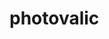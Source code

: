 # photovalic

<!-- for Build Error

LINK:- https://github.com/facebook/create-react-app/issues/10880



Change In Node_module Folder D:\tlsleadclone\30072022\node_modules\bootstrap\scss\mixins

Replace These Lines After:-

    margin-top: calc(-1 * var(--#{$variable-prefix}gutter-y)); // stylelint-disable-line function-disallowed-list
    margin-right: calc(-.5 * var(--#{$variable-prefix}gutter-x)); // stylelint-disable-line function-disallowed-list
    margin-left: calc(-.5 * var(--#{$variable-prefix}gutter-x)); // stylelint-disable-line function-disallowed-list


-->

<!--If a theme is improperly installed or exhibits faults

Step 1:- npm cache clean --force
Step 2:- Edit Your package.json File And your Package.json File Look Like This:-
------------------------------------------------------------------------------------

{
  "name": "vuexy-react-admin-dashboard",
  "homepage": "/",
  "version": "1.0",
  "private": true,
  "dependencies": {
    "@casl/ability": "^5.4.3",
    "@casl/react": "^2.3.0",
    "@craco/craco": "^6.4.3",
    "@fullcalendar/core": "^5.11.0",
    "@fullcalendar/daygrid": "^5.11.0",
    "@fullcalendar/interaction": "^5.11.0",
    "@fullcalendar/list": "^5.11.0",
    "@fullcalendar/react": "^5.11.1",
    "@fullcalendar/timegrid": "^5.11.0",
    "@fullcalendar/timeline": "^5.11.0",
    "@hookform/resolvers": "^2.8.10",
    "@popperjs/core": "^2.11.3",
    "@reduxjs/toolkit": "^1.2.5",
    "animate.css": "4.1.1",
    "apexcharts": "^3.35.2",
    "apexcharts-clevision": "^3.28.5",
    "axios": "^0.27.2",
    "axios-mock-adapter": "^1.20.0",
    "bootstrap": "5.1.0",
    "bs-stepper": "1.7.0",
    "chart.js": "^3.7.1",
    "classnames": "2.3.1",
    "cleave.js": "1.6.0",
    "draft-js": "0.11.7",
    "draftjs-to-html": "0.9.1",
    "file-saver": "^2.0.5",
    "flatpickr": "^4.6.13",
    "history": "^5.3.0",
    "html-to-draftjs": "1.5.0",
    "i18next": "^21.8.2",
    "i18next-browser-languagedetector": "^6.1.4",
    "i18next-xhr-backend": "3.2.2",
    "jquery": "^3.6.0",
    "jsonwebtoken": "8.5.1",
    "moment": "^2.29.4",
    "nouislider": "^15.5.0",
    "nouislider-react": "^3.4.1",
    "postcss-rtl": "^1.5.0",
    "prismjs": "^1.28.0",
    "prop-types": "^15.8.1",
    "rc-input-number": "^7.3.4",
    "react": "^18.1.0",
    "react-apexcharts": "^1.4.0",
    "react-chartjs-2": "^4.1.0",
    "react-contexify": "5.0.0",
    "react-copy-to-clipboard": "^5.1.0",
    "react-country-flag": "^3.0.2",
    "react-data-table-component": "^7.5.2",
    "react-dom": "^18.1.0",
    "react-draft-wysiwyg": "^1.14.7",
    "react-dropzone": "^14.2.1",
    "react-feather": "~2.0.3",
    "react-flatpickr": "^3.10.12",
    "react-hook-form": "^7.31.1",
    "react-hot-toast": "2.2.0",
    "react-i18next": "^11.16.9",
    "react-paginate": "^8.1.3",
    "react-perfect-scrollbar": "^1.5.8",
    "react-player": "^2.10.1",
    "react-rating": "2.0.5",
    "react-redux": "^8.0.1",
    "react-router-dom": "^6.3.0",
    "react-scripts": "4.0.2",
    "react-select": "^5.3.2",
    "react-shepherd": "3.3.6",
    "react-slidedown": "^2.4.7",
    "react-sortablejs": "6.0.0",
    "react-toastify": "7.0.3",
    "reactstrap": "9.0.1",
    "recharts": "^2.1.9",
    "redux": "^4.2.0",
    "redux-debounced": "0.5.0",
    "redux-thunk": "^2.4.1",
    "sass": "^1.51.0",
    "screenfull": "5.0.2",
    "sortablejs": "^1.12.0",
    "styled-components": "^5.3.5",
    "sweetalert2": "^11.4.14",
    "sweetalert2-react-content": "^5.0.0",
    "swiper": "^8.1.5",
    "wnumb": "1.2.0",
    "xlsx": "^0.18.5",
    "yarn": "^1.22.18",
    "yup": "^0.32.11"
  },
  "scripts": {
    "start": "craco start",
    "build": "craco build",
    "test": "craco test",
    "eject": "react-scripts eject",
    "format": "prettier --write \"src/**/*.js\"",
    "lint": "eslint src/**/*.js src/**/*.js",
    "lint:fix": "eslint src/**/*.js --fix"
  },
  "eslintConfig": {
    "extends": "react-app"
  },
  "devDependencies": {
    "@types/sortablejs": "^1.10.6",
    "eslint": "^7.15.2",
    "eslint-plugin-import": "^2.26.0",
    "eslint-plugin-react": "^7.29.4",
    "html-webpack-plugin": "^5.5.0",
    "prettier": "^2.6.2",
    "sass-loader": "^12.6.0",
    "webpack": "4.44.2",
    "webpack-cli": "4.0.0",
    "webpack-dev-middleware": "^5.3.3",
    "webpack-dev-server": "^3.11.0"
  },
  "browserslist": {
    "production": [
      ">0.2%",
      "not dead",
      "not op_mini all"
    ],
    "development": [
      "last 1 chrome version",
      "last 1 firefox version",
      "last 1 safari version"
    ]
  },
  "resolutions": {

    "react-scripts/postcss-preset-env/postcss-custom-properties": "^10.0.0"
  }

}

Step 3:- npm install --legacy-peer-deps --force
Step 4:- npm run start OR npm start

-------------------------------------------------------------------------------------

 -->

 <!--  For disable strict mode
 
 Step 1:- Edit .eslintrc.js  Comment :- rules
 Step 2:- restart Your project

 -->
